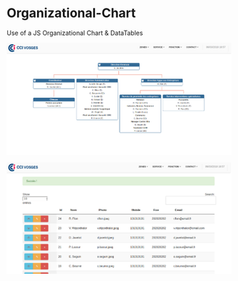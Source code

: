 # Organizational-Chart

Use of a JS Organizational Chart &amp; DataTables

![Alt text](/Screenshot-2018-3-6-OChart.png?raw=true "http://www.mithrali.tk/")


![Alt text](/Screenshot-2018-3-6-OChart1.png?raw=true "http://www.mithrali.tk/")
